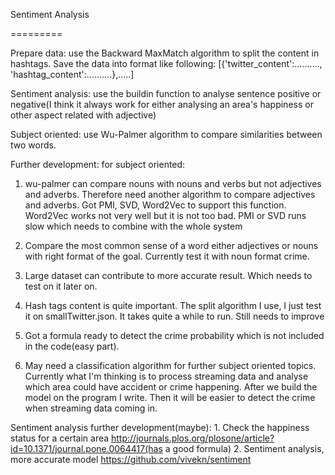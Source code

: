 Sentiment Analysis

=========

Prepare data: use the Backward MaxMatch algorithm to split the content in hashtags. Save the data into format like following: 
	[{'twitter_content':.........., 'hashtag_content':..........},.....]

Sentiment analysis: use the buildin function to analyse sentence positive or negative(I think it always work for either analysing an area's happiness or other aspect related with adjective)

Subject oriented: use Wu-Palmer algorithm to compare similarities between two words. 

Further development: 
for subject oriented:
1. wu-palmer can compare nouns with nouns and verbs but not adjectives and adverbs. Therefore need another algorithm to compare adjectives and adverbs. Got PMI, SVD, Word2Vec to support this function. Word2Vec works not very well but it is not too bad. PMI or SVD runs slow which needs to combine with the whole system

2. Compare the most common sense of a word either adjectives or nouns with right format of the goal. Currently test it with noun format crime.

3. Large dataset can contribute to more accurate result. Which needs to test on it later on.

4. Hash tags content is quite important. The split algorithm I use, I just test it on smallTwitter.json. It takes quite a while to run. Still needs to improve

5. Got a formula ready to detect the crime probability which is not included in the code(easy part).

6. May need a classification algorithm for further subject oriented topics. Currently what I'm thinking is to process streaming data and analyse which area could have accident or crime happening. After we build the model on the program I write. Then it will be easier to detect the crime when streaming data coming in.


Sentiment analysis further development(maybe): 
	1. Check the happiness status for a certain area
		http://journals.plos.org/plosone/article?id=10.1371/journal.pone.0064417(has a good formula)
	2. Sentiment analysis, more accurate model
		https://github.com/vivekn/sentiment


